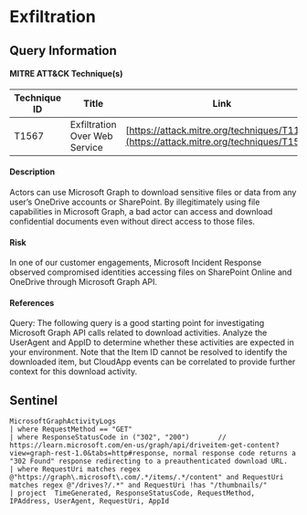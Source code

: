# Exfiltration

## Query Information

#### MITRE ATT&CK Technique(s)

| Technique ID | Title    | Link    |
| ---  | --- | --- |
| T1567 | Exfiltration Over Web Service | [https://attack.mitre.org/techniques/T1114/](https://attack.mitre.org/techniques/T1567/) |


#### Description
Actors can use Microsoft Graph to download sensitive files or data from any user’s OneDrive accounts or SharePoint. By illegitimately using file capabilities in Microsoft Graph, a bad actor can access and download confidential documents even without direct access to those files.


#### Risk
 In one of our customer engagements, Microsoft Incident Response observed compromised identities accessing files on SharePoint Online and OneDrive through Microsoft Graph API.

#### References
Query: The following query is a good starting point for investigating Microsoft Graph API calls related to download activities. Analyze the UserAgent and AppID to determine whether these activities are expected in your environment. Note that the Item ID cannot be resolved to identify the downloaded item, but CloudApp events can be correlated to provide further context for this download activity.


## Sentinel
```KQL
MicrosoftGraphActivityLogs
| where RequestMethod == "GET" 
| where ResponseStatusCode in ("302", "200")       // https://learn.microsoft.com/en-us/graph/api/driveitem-get-content?view=graph-rest-1.0&tabs=http#response, normal response code returns a "302 Found" response redirecting to a preauthenticated download URL. 
| where RequestUri matches regex @"https://graph\.microsoft\.com/.*/items/.*/content" and RequestUri matches regex @"/drives?/.*" and RequestUri !has "/thumbnails/"
| project  TimeGenerated, ResponseStatusCode, RequestMethod, IPAddress, UserAgent, RequestUri, AppId 
```
